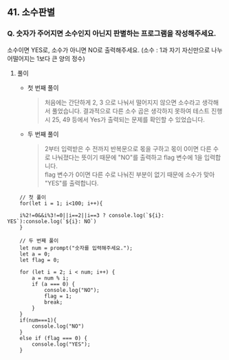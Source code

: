 ## 41. 소수판별

### Q. 숫자가 주어지면 소수인지 아닌지 판별하는 프로그램을 작성해주세요.

소수이면 YES로, 소수가 아니면 NO로 출력해주세요.
(소수 : 1과 자기 자신만으로 나누어떨어지는 1보다 큰 양의 정수)

1. 풀이

   - 첫 번째 풀이
     > 처음에는 간단하게 2, 3 으로 나눠서 떨어지지 않으면 소수라고 생각해서 풀었습니다. 결과적으로 다른 소수 곱은 생각하지 못하여 테스트 진행시 25, 49 등에서 Yes가 출력되는 문제를 확인할 수 있었습니다.
   - 두 번째 풀이
     > 2부터 입력받은 수 전까지 반복문으로 몫을 구하고 몫이 0이면 다른 수로 나눠졌다는 뜻이기 때문에 "NO"를 출력하고 flag 변수에 1을 입력합니다.  
     > flag 변수가 0이면 다른 수로 나눠진 부분이 없기 때문에 소수가 맞아 "YES"를 출력합니다.

```
    // 첫 풀이
    for(let i = 1; i<100; i++){

    i%2!=0&&i%3!=0||i==2||i==3 ? console.log(`${i}: YES`):console.log(`${i}: NO`)
    }
```

```
    // 두 번째 풀이
    let num = prompt("숫자를 입력해주세요.");
    let a = 0;
    let flag = 0;

    for (let i = 2; i < num; i++) {
        a = num % i;
        if (a === 0) {
            console.log("NO");
            flag = 1;
            break;
        }
    }
    if(num===1){
        console.log("NO")
    }
    else if (flag === 0) {
        console.log("YES");
    }

```
